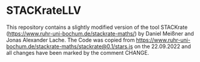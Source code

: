 # STACKrateLLV
This repository contains a slightly modified version of the tool STACKrate (https://www.ruhr-uni-bochum.de/stackrate-maths/) by Daniel Meißner and Jonas Alexander Lache. The Code was copied from https://www.ruhr-uni-bochum.de/stackrate-maths/stackrate@0.1/stars.js on the 22.09.2022 and all changes have been marked by the comment CHANGE.
